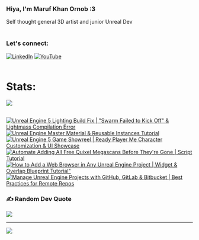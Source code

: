  ### Hiya, I'm Maruf Khan Ornob :3
  Self thought general 3D artist and junior Unreal Dev<br><br>

### Let's connect:
[![LinkedIn](https://img.shields.io/badge/LinkedIn-%230077B5.svg?logo=linkedin&logoColor=white)](https://linkedin.com/in/ornobmk) [![YouTube](https://img.shields.io/badge/YouTube-%23FF0000.svg?logo=YouTube&logoColor=white)](https://youtube.com/@buggybug1) <br><br>

<!--- # Daily Tools:
![Blender](https://img.shields.io/badge/blender-%23F5792A.svg?style=for-the-badge&logo=blender&logoColor=white) 
![Python](https://img.shields.io/badge/python-3670A0?style=for-the-badge&logo=python&logoColor=ffdd54)
![Unreal Engine](https://img.shields.io/badge/unrealengine-%23313131.svg?style=for-the-badge&logo=unrealengine&logoColor=white)
![C++](https://img.shields.io/badge/c++-%2300599C.svg?style=for-the-badge&logo=c%2B%2B&logoColor=white)
![Figma](https://img.shields.io/badge/figma-%23F24E1E.svg?style=for-the-badge&logo=figma&logoColor=white)
![Canva](https://img.shields.io/badge/Canva-%2300C4CC.svg?style=for-the-badge&logo=Canva&logoColor=white) 
![Adobe Photoshop](https://img.shields.io/badge/adobe%20photoshop-%2331A8FF.svg?style=for-the-badge&logo=adobe%20photoshop&logoColor=white)
![Adobe Premiere Pro](https://img.shields.io/badge/Adobe%20Premiere%20Pro-9999FF.svg?style=for-the-badge&logo=Adobe%20Premiere%20Pro&logoColor=white) -->

# Stats:
![](https://github-readme-stats.vercel.app/api/top-langs/?username=marufx86&theme=calm_pink&hide_border=true&include_all_commits=false&count_private=false&layout=compact)<br><br>

<!-- BEGIN YOUTUBE-CARDS -->
[![Unreal Engine 5 Lighting Build Fix | "Swarm Failed to Kick Off" & Lightmass Compilation Error](https://ytcards.demolab.com/?id=YfCh_Kupd3o&title=Unreal+Engine+5+Lighting+Build+Fix+%7C+%22Swarm+Failed+to+Kick+Off%22+%26+Lightmass+Compilation+Error&lang=en&timestamp=1727678640&background_color=%230d1117&title_color=%23ffffff&stats_color=%23dedede&max_title_lines=1&width=250&border_radius=5 "Unreal Engine 5 Lighting Build Fix | \"Swarm Failed to Kick Off\" & Lightmass Compilation Error")](https://www.youtube.com/watch?v=YfCh_Kupd3o)
[![Unreal Engine Master Material & Reusable Instances Tutorial](https://ytcards.demolab.com/?id=SAWXSYFxmkg&title=Unreal+Engine+Master+Material+%26+Reusable+Instances+Tutorial&lang=en&timestamp=1727476933&background_color=%230d1117&title_color=%23ffffff&stats_color=%23dedede&max_title_lines=1&width=250&border_radius=5 "Unreal Engine Master Material & Reusable Instances Tutorial")](https://www.youtube.com/watch?v=SAWXSYFxmkg)
[![Unreal Engine 5 Game Showreel | Ready Player Me Character Customization & UI Showcase](https://ytcards.demolab.com/?id=rNznLyCYPdE&title=Unreal+Engine+5+Game+Showreel+%7C+Ready+Player+Me+Character+Customization+%26+UI+Showcase&lang=en&timestamp=1727162641&background_color=%230d1117&title_color=%23ffffff&stats_color=%23dedede&max_title_lines=1&width=250&border_radius=5 "Unreal Engine 5 Game Showreel | Ready Player Me Character Customization & UI Showcase")](https://www.youtube.com/watch?v=rNznLyCYPdE)
[![Automate Adding All Free Quixel Megascans Before They're Gone | Script Tutorial](https://ytcards.demolab.com/?id=p9XJsgaDYRE&title=Automate+Adding+All+Free+Quixel+Megascans+Before+They%27re+Gone+%7C+Script+Tutorial&lang=en&timestamp=1727006002&background_color=%230d1117&title_color=%23ffffff&stats_color=%23dedede&max_title_lines=1&width=250&border_radius=5 "Automate Adding All Free Quixel Megascans Before They're Gone | Script Tutorial")](https://www.youtube.com/watch?v=p9XJsgaDYRE)
[![How to Add a Web Browser in Any Unreal Engine Project | Widget & Overlap Blueprint Tutorial"](https://ytcards.demolab.com/?id=ks1tjqq3qaw&title=How+to+Add+a+Web+Browser+in+Any+Unreal+Engine+Project+%7C+Widget+%26+Overlap+Blueprint+Tutorial%22&lang=en&timestamp=1726860667&background_color=%230d1117&title_color=%23ffffff&stats_color=%23dedede&max_title_lines=1&width=250&border_radius=5 "How to Add a Web Browser in Any Unreal Engine Project | Widget & Overlap Blueprint Tutorial\"")](https://www.youtube.com/watch?v=ks1tjqq3qaw)
[![Manage Unreal Engine Projects with GitHub, GitLab & Bitbucket | Best Practices for Remote Repos](https://ytcards.demolab.com/?id=z7mg_efFsEo&title=Manage+Unreal+Engine+Projects+with+GitHub%2C+GitLab+%26+Bitbucket+%7C+Best+Practices+for+Remote+Repos&lang=en&timestamp=1725873448&background_color=%230d1117&title_color=%23ffffff&stats_color=%23dedede&max_title_lines=1&width=250&border_radius=5 "Manage Unreal Engine Projects with GitHub, GitLab & Bitbucket | Best Practices for Remote Repos")](https://www.youtube.com/watch?v=z7mg_efFsEo)
<!-- END YOUTUBE-CARDS -->

### ✍️ Random Dev Quote
![](https://quotes-github-readme.vercel.app/api?type=horizontal&theme=tokyonight)

---
[![](https://visitcount.itsvg.in/api?id=marufx86&icon=1&color=0)](https://visitcount.itsvg.in)

<!-- Proudly created with GPRM ( https://gprm.itsvg.in ) -->
